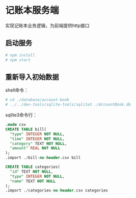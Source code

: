 # 记账本服务端
实现记账本业务逻辑，为前端提供http接口

## 启动服务
```sh
# npm install
# npm start
```

## 重新导入初始数据

shell命令：
```sh
# cd ./database/account-book
# ../../dev-tools/sqlite-tools/sqlite3 ./AccountBook.db
```

sqlite3命令行：
```sql
.mode csv
CREATE TABLE bill(
  "type" INTEGER NOT NULL,
  "time" INTEGER NOT NULL,
  "category" TEXT NOT NULL,
  "amount" REAL NOT NULL
);
.import ./bill-no-header.csv bill

CREATE TABLE categories(
  "id" TEXT NOT NULL,
  "type" INTEGER NOT NULL,
  "name" TEXT NOT NULL
);
.import ./categories-no-header.csv categories
```
